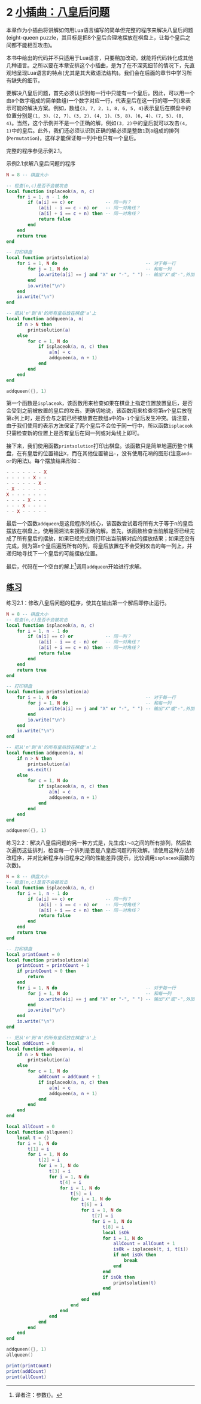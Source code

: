 # 2 [小插曲：八皇后问题](../lua.md#2-小插曲八皇后问题)

本章作为小插曲将讲解如何用Lua语言编写的简单但完整的程序来解决八皇后问题(eight-queen puzzle，其目标是把8个皇后合理地摆放在棋盘上，让每个皇后之间都不能相互攻击)。

本书中给出的代码并不只适用于Lua语言，只要稍加改动，就能将代码转化成其他几种语言。之所以要在本章安排这个小插曲，是为了在不深究细节的情况下，先直观地呈现Lua语言的特点(尤其是其大致语法结构)。我们会在后面的章节中学习所有缺失的细节。

要解决八皇后问题，首先必须认识到每一行中只能有一个皇后。因此，可以用一个由`8`个数字组成的简单数组(一个数字对应一行，代表皇后在这一行的哪一列)来表示可能的解决方案。例如，数组`{3, 7, 2, 1, 8, 6, 5, 4}`表示皇后在棋盘中的位置分别是`(1, 3)、(2, 7)、(3, 2)、(4, 1)、(5, 8)、(6, 4)、(7, 5)、(8, 4)`。当然，这个示例并不是一个正确的解，例如`(3, 2)`中的皇后就可以攻击`(4, 1)`中的皇后。此外，我们还必须认识到正确的解必须是整数`1`到`8`组成的排列(`Permutation`)，这样才能保证每一列中也只有一个皇后。

完整的程序参见示例2.1。

示例2.1求解八皇后问题的程序

```lua cmd
N = 8 -- 棋盘大小

-- 检查(n,c)是否不会被攻击
local function isplaceok(a, n, c)
    for i = 1, n - 1 do
        if (a[i] == c) or            -- 同一列？
            (a[i] - i == c - n) or   -- 同一对角线？
            (a[i] + i == c + n) then -- 同一对角线？
            return false
        end
    end
    return true
end

-- 打印棋盘
local function printsolution(a)
    for i = 1, N do                                 -- 对于每一行
        for j = 1, N do                             -- 和每一列
            io.write(a[i] == j and "X" or "-", " ") -- 输出"X"或"-",外加一个空格
        end
        io.write("\n")
    end
    io.write("\n")
end

-- 把从'n'到'N'的所有皇后放在棋盘'a'上
local function addqueen(a, n)
    if n > N then
        printsolution(a)
    else
        for c = 1, N do
            if isplaceok(a, n, c) then
                a[n] = c
                addqueen(a, n + 1)
            end
        end
    end
end

addqueen({}, 1)
```

第一个函数是`isplaceok`，该函数用来检查如果在棋盘上指定位置放置皇后，是否会受到之前被放置的皇后的攻击。更确切地说，该函数用来检查将第`n`个皇后放在第`c`列上时，是否会与之前已经被放置在数组`a`中的`n-1`个皇后发生冲突。请注意，由于我们使用的表示方法保证了两个皇后不会位于同一行中，所以函数`isplaceok`只需检查新的位置上是否有皇后在同一列或对角线上即可。

接下来，我们使用函数`printsolution`打印出棋盘。该函数只是简单地遍历整个棋盘，在有皇后的位置输出`X`，而在其他位置输出`-`，没有使用花哨的图形(注意`and–or`的用法)。每个摆放结果形如：

```lua
- - - - - - - X
- - - - - X - -
- - - - - - X -
- X - - - - - -
X - - - - - - -
- - - - X - - -
- - - X - - - -
- - X - - - - -
```

最后一个函数`addqueen`是这段程序的核心，该函数尝试着将所有大于等于n的皇后摆放在棋盘上，使用回溯法来搜索正确的解。首先，该函数检查当前解是否已经完成了所有皇后的摆放，如果已经完成则打印出当前解对应的摆放结果；如果还没有完成，则为第`n`个皇后遍历所有的列，将皇后放置在不会受到攻击的每一列上，并递归地寻找下一个皇后的可能摆放位置。

最后，代码在一个空白的解上[^1]调用`addqueen`开始进行求解。

## [练习](../lua.md#2-小插曲八皇后问题)

练习2.1：修改八皇后问题的程序，使其在输出第一个解后即停止运行。

```lua cmd
N = 8 -- 棋盘大小
-- 检查(n,c)是否不会被攻击
local function isplaceok(a, n, c)
    for i = 1, n - 1 do
        if (a[i] == c) or            -- 同一列？
            (a[i] - i == c - n) or   -- 同一对角线？
            (a[i] + i == c + n) then -- 同一对角线？
            return false
        end
    end
    return true
end

-- 打印棋盘
local function printsolution(a)
    for i = 1, N do                                 -- 对于每一行
        for j = 1, N do                             -- 和每一列
            io.write(a[i] == j and "X" or "-", " ") -- 输出"X"或"-",外加一个空格
        end
        io.write("\n")
    end
    io.write("\n")
end

-- 把从'n'到'N'的所有皇后放在棋盘'a'上
local function addqueen(a, n)
    if n > N then
        printsolution(a)
        os.exit()
    else
        for c = 1, N do
            if isplaceok(a, n, c) then
                a[n] = c
                addqueen(a, n + 1)
            end
        end
    end
end

addqueen({}, 1)
```

练习2.2：解决八皇后问题的另一种方式是，先生成`1～8`之间的所有排列，然后依次遍历这些排列，检查每一个排列是否是八皇后问题的有效解。请使用这种方法修改程序，并对比新程序与旧程序之间的性能差异(提示，比较调用`isplaceok`函数的次数)。

```lua cmd
N = 8 -- 棋盘大小
-- 检查(n,c)是否不会被攻击
local function isplaceok(a, n, c)
    for i = 1, n - 1 do
        if (a[i] == c) or            -- 同一列？
            (a[i] - i == c - n) or   -- 同一对角线？
            (a[i] + i == c + n) then -- 同一对角线？
            return false
        end
    end
    return true
end

-- 打印棋盘
local printCount = 0
local function printsolution(a)
    printCount = printCount + 1
    if printCount > 0 then
        return
    end
    for i = 1, N do                                 -- 对于每一行
        for j = 1, N do                             -- 和每一列
            io.write(a[i] == j and "X" or "-", " ") -- 输出"X"或"-",外加一个空格
        end
        io.write("\n")
    end
    io.write("\n")
end

-- 把从'n'到'N'的所有皇后放在棋盘'a'上
local addCount = 0
local function addqueen(a, n)
    if n > N then
        printsolution(a)
    else
        for c = 1, N do
            addCount = addCount + 1
            if isplaceok(a, n, c) then
                a[n] = c
                addqueen(a, n + 1)
            end
        end
    end
end

local allCount = 0
local function allqueen()
    local t = {}
    for i = 1, N do
        t[1] = i
        for i = 1, N do
            t[2] = i
            for i = 1, N do
                t[3] = i
                for i = 1, N do
                    t[4] = i
                    for i = 1, N do
                        t[5] = i
                        for i = 1, N do
                            t[6] = i
                            for i = 1, N do
                                t[7] = i
                                for i = 1, N do
                                    t[8] = i
                                    local isOk
                                    for i = 1, N do
                                        allCount = allCount + 1
                                        isOk = isplaceok(t, i, t[i])
                                        if not isOk then
                                            break
                                        end
                                    end
                                    if isOk then
                                        printsolution(t)
                                    end
                                end
                            end
                        end
                    end
                end
            end
        end
    end
end

addqueen({}, 1)
allqueen()

print(printCount)
print(addCount)
print(allCount)
```

[^1]:译者注：参数{}。

